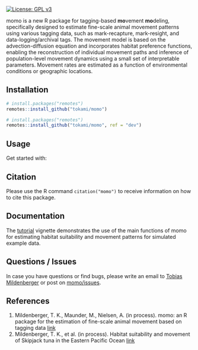 
<!-- README.md is generated from README.Rmd. Please edit that file -->
<!-- badges: start -->

[![License: GPL
v3](https://img.shields.io/badge/License-GPL%20v3-blue.svg)](https://www.gnu.org/licenses/gpl-3.0)
<!-- badges: end -->

momo is a new R package for tagging-based **mo**vement **mo**deling,
specifically designed to estimate fine-scale animal movement patterns
using various tagging data, such as mark-recapture, mark-resight, and
data-logging/archival tags. The movement model is based on the
advection-diffusion equation and incorporates habitat preference
functions, enabling the reconstruction of individual movement paths and
inference of population-level movement dynamics using a small set of
interpretable parameters. Movement rates are estimated as a function of
environmental conditions or geographic locations.

## Installation

<div class=".momo-release">

``` r
# install.packages("remotes")
remotes::install_github("tokami/momo")
```

</div>

<div class=".momo-devel">

``` r
# install.packages("remotes")
remotes::install_github("tokami/momo", ref = "dev")
```

</div>

## Usage

Get started with:

## Citation

Please use the R command `citation("momo")` to receive information on
how to cite this package.

## Documentation

The [tutorial](link) vignette demonstrates the use of the main functions
of momo for estimating habitat suitability and movement patterns for
simulated example data.

## Questions / Issues

In case you have questions or find bugs, please write an email to
[Tobias Mildenberger](mailto:t.k.mildenberger@gmail.com) or post on
[momo/issues](https://github.com/tokami/momo/issues).

## References

1.  Mildenberger, T. K., Maunder, M., Nielsen, A. (in process). momo: an
    R package for the estimation of fine-scale animal movement based on
    tagging data [link](link)
2.  Mildenberger, T. K., et al. (in process). Habitat suitability and
    movement of Skipjack tuna in the Eastern Pacific Ocean [link](link)
